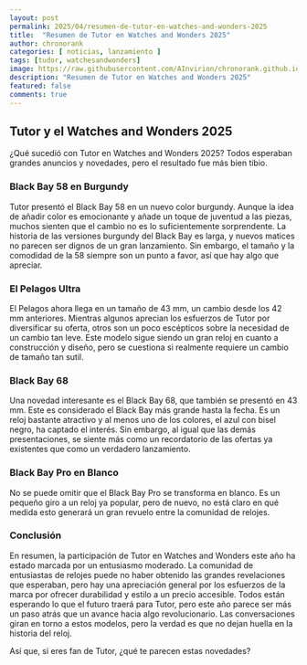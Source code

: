 ```yaml
---
layout: post
permalink: 2025/04/resumen-de-tutor-en-watches-and-wonders-2025
title:  "Resumen de Tutor en Watches and Wonders 2025"
author: chronorank
categories: [ noticias, lanzamiento ]
tags: [tudor, watchesandwonders]
image: https://raw.githubusercontent.com/AInvirion/chronorank.github.io/master/images/posts/20250406080209.png
description: "Resumen de Tutor en Watches and Wonders 2025"
featured: false
comments: true
---
```

## Tutor y el Watches and Wonders 2025

¿Qué sucedió con Tutor en Watches and Wonders 2025? Todos esperaban grandes anuncios y novedades, pero el resultado fue más bien tibio. 

### Black Bay 58 en Burgundy
Tutor presentó el Black Bay 58 en un nuevo color burgundy. Aunque la idea de añadir color es emocionante y añade un toque de juventud a las piezas, muchos sienten que el cambio no es lo suficientemente sorprendente. La historia de las versiones burgundy del Black Bay es larga, y nuevos matices no parecen ser dignos de un gran lanzamiento. Sin embargo, el tamaño y la comodidad de la 58 siempre son un punto a favor, así que hay algo que apreciar.

### El Pelagos Ultra
El Pelagos ahora llega en un tamaño de 43 mm, un cambio desde los 42 mm anteriores. Mientras algunos aprecian los esfuerzos de Tutor por diversificar su oferta, otros son un poco escépticos sobre la necesidad de un cambio tan leve. Este modelo sigue siendo un gran reloj en cuanto a construcción y diseño, pero se cuestiona si realmente requiere un cambio de tamaño tan sutil.

### Black Bay 68
Una novedad interesante es el Black Bay 68, que también se presentó en 43 mm. Este es considerado el Black Bay más grande hasta la fecha. Es un reloj bastante atractivo y al menos uno de los colores, el azul con bisel negro, ha captado el interés. Sin embargo, al igual que las demás presentaciones, se siente más como un recordatorio de las ofertas ya existentes que como un verdadero lanzamiento.

### Black Bay Pro en Blanco
No se puede omitir que el Black Bay Pro se transforma en blanco. Es un pequeño giro a un reloj ya popular, pero de nuevo, no está claro en qué medida esto generará un gran revuelo entre la comunidad de relojes.

### Conclusión
En resumen, la participación de Tutor en Watches and Wonders este año ha estado marcada por un entusiasmo moderado. La comunidad de entusiastas de relojes puede no haber obtenido las grandes revelaciones que esperaban, pero hay una apreciación general por los esfuerzos de la marca por ofrecer durabilidad y estilo a un precio accesible. Todos están esperando lo que el futuro traerá para Tutor, pero este año parece ser más un paso atrás que un avance hacia algo revolucionario. Las conversaciones giran en torno a estos modelos, pero la verdad es que no dejan huella en la historia del reloj.

Así que, si eres fan de Tutor, ¿qué te parecen estas novedades?